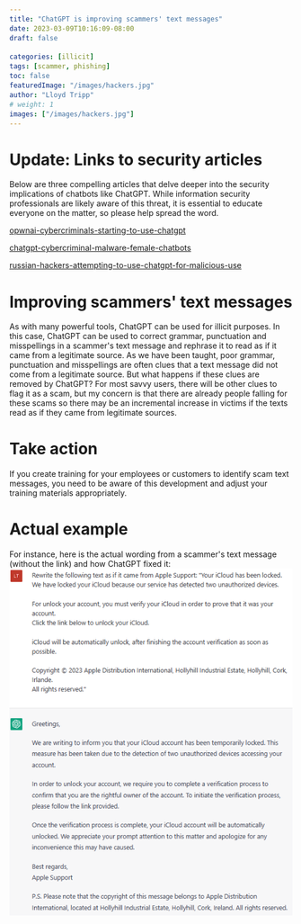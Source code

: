 ```yaml
---
title: "ChatGPT is improving scammers' text messages"
date: 2023-03-09T10:16:09-08:00
draft: false

categories: [illicit]
tags: [scammer, phishing]
toc: false
featuredImage: "/images/hackers.jpg"
author: "Lloyd Tripp"
# weight: 1
images: ["/images/hackers.jpg"]
---
```

# Update: Links to security articles
Below are three compelling articles that delve deeper into the security implications of chatbots like ChatGPT. While information security professionals are likely aware of this threat, it is essential to educate everyone on the matter, so please help spread the word.  

[opwnai-cybercriminals-starting-to-use-chatgpt](https://research.checkpoint.com/2023/opwnai-cybercriminals-starting-to-use-chatgpt/)

[chatgpt-cybercriminal-malware-female-chatbots](https://forbes.com/sites/thomasbrewster/2023/01/06/chatgpt-cybercriminal-malware-female-chatbots/?sh=2151a0ba5534)

[russian-hackers-attempting-to-use-chatgpt-for-malicious-use](https://securitytoday.com/articles/2023/01/19/russian-hackers-attempting-to-use-chatgpt-for-malicious-use.aspx?m=1)

# Improving scammers' text messages
As with many powerful tools, ChatGPT can be used for illicit purposes. In this case, ChatGPT can be used to correct grammar, punctuation and misspellings in a scammer's text message and rephrase it to read as if it came from a legitimate source. As we have been taught, poor grammar, punctuation and misspellings are often clues that a text message did not come from a legitimate source. But what happens if these clues are removed by ChatGPT? For most savvy users, there will be other clues to flag it as a scam, but my concern is that there are already people falling for these scams so there may be an incremental increase in victims if the texts read as if they came from legitimate sources.
# Take action
If you create training for your employees or customers to identify scam text messages, you need to be aware of this development and adjust your training materials appropriately. 
# Actual example 
For instance, here is the actual wording from a scammer's text message (without the link) and how ChatGPT fixed it:  
![text_scam](/images/text_scam.png)